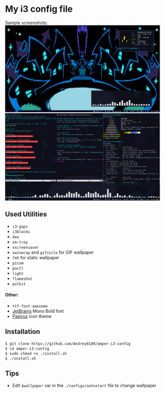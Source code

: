 # My i3 config file
Sample screenshots:
![Image1](./screenshots/1.png "Screenshot #1")
![Image2](./screenshots/2.png "Screenshot #2")

## Used Utilities
* `i3-gaps`
* `i3blocks`
* `dex`
* `nm-tray`
* `xscreensaver`
* `xwinwrap` and `gifsicle` for GIF wallpaper
* `feh` for static wallpaper
* `picom`
* `pactl`
* `light`
* `flameshot`
* `polkit`
#### Other:
* `ttf-font-awesome`
* [JetBrains](https://www.jetbrains.com/lp/mono/) Mono Bold font
* [Papirus](https://github.com/PapirusDevelopmentTeam/papirus-icon-theme) icon theme

## Installation
```
$ git clone https://github.com/Andrey0189/amper-i3-config
$ cd amper-i3-config
$ sudo chmod +x ./install.sh
$ ./install.sh
```
## Tips
* Edit `$wallpaper` var in the `./configs/autostart` file to change wallpaper
